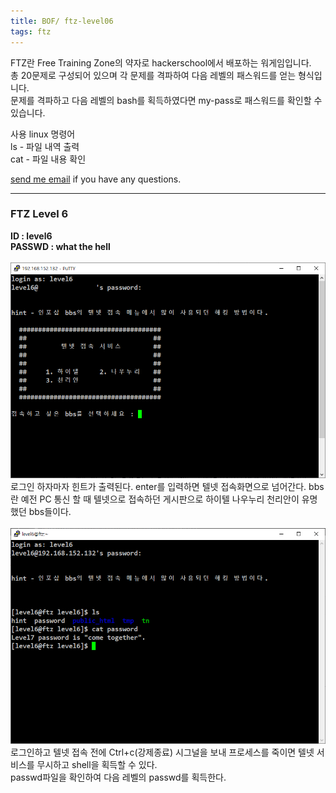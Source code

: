 ```yaml
---
title: BOF/ ftz-level06
tags: ftz
---
```


FTZ란 Free Training Zone의 약자로 hackerschool에서 배포하는 워게임입니다.  
총 20문제로 구성되어 있으며 각 문제를 격파하여 다음 레벨의 패스워드를 얻는 형식입니다.  
문제를 격파하고 다음 레벨의 bash를 획득하였다면 my-pass로 패스워드를 확인할 수 있습니다.  

사용 linux 명령어  
ls - 파일 내역 출력  
cat - 파일 내용 확인  

[send me email](mailto:jewel7492@gmail.com) if you have any questions.

<!--more-->

---
### FTZ Level 6
**ID : level6**  
**PASSWD : what the hell**         
<br />
![그림1](/assets/ftz/level6/1.PNG)  
로그인 하자마자 힌트가 출력된다. enter를 입력하면 텔넷 접속화면으로 넘어간다.
bbs란 예전 PC 통신 할 때 텔넷으로 접속하던 게시판으로 하이텔 나우누리 천리안이 유명했던 bbs들이다.  
<br />
![그림2](/assets/ftz/level6/2.PNG)  
로그인하고 텔넷 접속 전에 Ctrl+c(강제종료) 시그널을 보내 프로세스를 죽이면 텔넷 서비스를 무시하고 shell을 획득할 수 있다.  
passwd파일을 확인하여 다음 레벨의 passwd를 획득한다.
